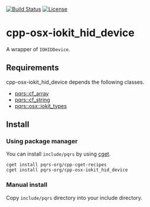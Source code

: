 [![Build Status](https://travis-ci.org/pqrs-org/cpp-osx-iokit_hid_device.svg?branch=master)](https://travis-ci.org/pqrs-org/cpp-osx-iokit_hid_device)
[![License](https://img.shields.io/badge/license-Boost%20Software%20License-blue.svg)](https://github.com/pqrs-org/cpp-osx-iokit_hid_device/blob/master/LICENSE.md)

# cpp-osx-iokit_hid_device

A wrapper of `IOHIDDevice`.

## Requirements

cpp-osx-iokit_hid_device depends the following classes.

- [pqrs::cf_array](https://github.com/pqrs-org/cpp-cf_array)
- [pqrs::cf_string](https://github.com/pqrs-org/cpp-cf_string)
- [pqrs::osx::iokit_types](https://github.com/pqrs-org/cpp-osx-iokit_types)

## Install

### Using package manager

You can install `include/pqrs` by using [cget](https://github.com/pfultz2/cget).

```shell
cget install pqrs-org/cpp-cget-recipes
cget install pqrs-org/cpp-osx-iokit_hid_device
```

### Manual install

Copy `include/pqrs` directory into your include directory.
